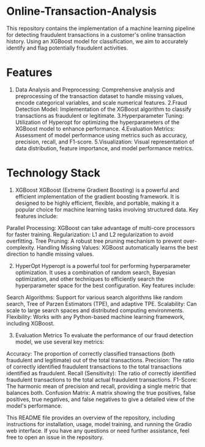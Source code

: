 # Online-Transaction-Analysis
This repository contains the implementation of a machine learning pipeline for detecting fraudulent transactions in a customer's online transaction history.
Using an XGBoost model for classification, we aim to accurately identify and flag potentially fraudulent activities.

# Features
1. Data Analysis and Preprocessing:
   Comprehensive analysis and preprocessing of the transaction dataset to handle missing values, encode categorical variables, and scale numerical features.
2.Fraud Detection Model: 
   Implementation of the XGBoost algorithm to classify transactions as fraudulent or legitimate.
3.Hyperparameter Tuning:
   Utilization of Hyperopt for optimizing the hyperparameters of the XGBoost model to enhance performance.
4.Evaluation Metrics:
   Assessment of model performance using metrics such as accuracy, precision, recall, and F1-score.
5.Visualization:
   Visual representation of data distribution, feature importance, and model performance metrics.

# Technology Stack
1. XGBoost
   XGBoost (Extreme Gradient Boosting) is a powerful and efficient implementation of the gradient boosting framework.
   It is designed to be highly efficient, flexible, and portable, making it a popular choice for machine learning tasks involving structured data. Key features include:

  Parallel Processing: XGBoost can take advantage of multi-core processors for faster training.
  Regularization: L1 and L2 regularization to avoid overfitting.
  Tree Pruning: A robust tree pruning mechanism to prevent over-complexity.
  Handling Missing Values: XGBoost automatically learns the best direction to handle missing values.

2. HyperOpt
   Hyperopt is a powerful tool for performing hyperparameter optimization. It uses a combination of random search, Bayesian optimization, and other techniques to efficiently search the hyperparameter space for the best configuration.
   Key features include:

  Search Algorithms: Support for various search algorithms like random search, Tree of Parzen Estimators (TPE), and adaptive TPE.
  Scalability: Can scale to large search spaces and distributed computing environments.
  Flexibility: Works with any Python-based machine learning framework, including XGBoost.

3. Evaluation Metrics
   To evaluate the performance of our fraud detection model, we use several key metrics:

  Accuracy: The proportion of correctly classified transactions (both fraudulent and legitimate) out of the total transactions.
  Precision: The ratio of correctly identified fraudulent transactions to the total transactions identified as fraudulent.
  Recall (Sensitivity): The ratio of correctly identified fraudulent transactions to the total actual fraudulent transactions.
  F1-Score: The harmonic mean of precision and recall, providing a single metric that balances both.
  Confusion Matrix: A matrix showing the true positives, false positives, true negatives, and false negatives to give a detailed view of the model's performance.








This README file provides an overview of the repository, including instructions for installation, usage, model training, and running the Gradio web interface. If you have any questions or need further assistance, feel free to open an issue in the repository.
